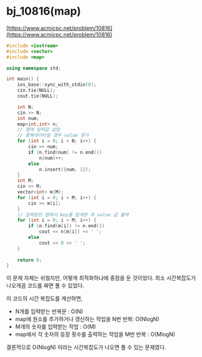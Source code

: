 # bj_10816(map)

[https://www.acmicpc.net/problem/10816](https://www.acmicpc.net/problem/10816)

```cpp
#include <iostream>
#include <vector>
#include <map>

using namespace std;

int main() {
    ios_base::sync_with_stdio(0);
    cin.tie(NULL);
    cout.tie(NULL);

    int N;
    cin >> N;
    int num;
    map<int,int> n;
    // 맵에 입력값 삽입
    // 중복데이터일 경우 value 증가
    for (int i = 0; i < N; i++) {
        cin >> num;
        if (n.find(num) != n.end())
            n[num]++;
        else
            n.insert({num, 1});
    }
    int M;
    cin >> M;
    vector<int> m(M);
    for (int i = 0; i < M; i++) {
        cin >> m[i];
    }
    // 입력받은 맵에서 key를 탐색한 후 value 값 출력
    for (int i = 0; i < M; i++) {
        if (n.find(m[i]) != n.end())
            cout << n[m[i]] << ' ';
        else
            cout << 0 << ' ';
    }
    
    return 0;
}
```

이 문제 자체는 쉬웠지만, 어떻게 최적화하냐에 중점을 둔 것이었다. 최소 시간복잡도가 나오게끔 코드를 짜면 풀 수 있었다.

이 코드의 시간 복잡도를 계산하면,

- N개를 입력받는 반복문 : O(N)
- map에 원소를 추가하거나 갱신하는 작업을 N번 반복: O(NlogN)
- M개의 숫자를 입력받는 작업 : O(M)
- map에서 각 숫자의 등장 횟수를 출력하는 작업을 M번 반복 : O(MlogN)

결론적으로 O(NlogN) 이라는 시간복잡도가 나오면 풀 수 있는 문제였다.